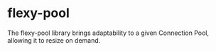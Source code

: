 flexy-pool
==========

The flexy-pool library brings adaptability to a given Connection Pool, allowing it to resize on demand.
